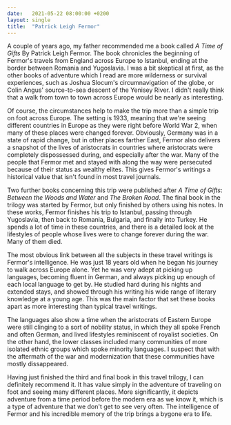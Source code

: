 ```yaml
---
date:   2021-05-22 08:00:00 +0200
layout: single
title:  "Patrick Leigh Fermor"
---
```

A couple of years ago, my father recommended me a book called *A Time of Gifts* By Patrick Leigh Fermor. The book chronicles the beginning of Fermor's travels from England across Europe to Istanbul, ending at the border between Romania and Yugoslavia. I was a bit skeptical at first, as the other books of adventure which I read are more wilderness or survival experiences, such as Joshua Slocum's circumnavigation of the globe, or Colin Angus' source-to-sea descent of the Yenisey River. I didn't really think that a walk from town to town across Europe would be nearly as interesting.

Of course, the circumstances help to make the trip more than a simple trip on foot across Europe. The setting is 1933, meaning that we're seeing different countries in Europe as they were right before World War 2, when many of these places were changed forever. Obviously, Germany was in a state of rapid change, but in other places farther East, Fermor also delivers a snapshot of the lives of aristocrats in countries where aristocrats were completely dispossessed during, and especially after the war. Many of the people that Fermor met and stayed with along the way were persecuted because of their status as wealthy elites. This gives Fermor's writings a historical value that isn't found in most travel journals.

Two further books concerning this trip were published after *A Time of Gifts*: *Between the Woods and Water* and *The Broken Road*. The final book in the trilogy was started by Fermor, but only finished by others using his notes. In these works, Fermor finishes his trip to Istanbul, passing through Yugoslavia, then back to Romania, Bulgaria, and finally into Turkey. He spends a lot of time in these countries, and there is a detailed look at the lifestyles of people whose lives were to change forever during the war. Many of them died.

The most obvious link between all the subjects in these travel writings is Fermor's intelligence. He was just 18 years old when he began his journey to walk across Europe alone. Yet he was very adept at picking up languages, becoming fluent in German, and always picking up enough of each local language to get by. He studied hard during his nights and extended stays, and showed through his writing his wide range of literary knowledge at a young age. This was the main factor that set these books apart as more interesting than typical travel writings.

The languages also show a time when the aristocrats of Eastern Europe were still clinging to a sort of nobility status, in which they all spoke French and often German, and lived lifestyles reminiscent of royalist societies. On the other hand, the lower classes included many communities of more isolated ethnic groups which spoke minority languages. I suspect that with the aftermath of the war and modernization that these communities have mostly dissappeared.

Having just finished the third and final book in this travel trilogy, I can definitely recommend it. It has value simply in the adventure of traveling on foot and seeing many different places. More significantly, it depicts adventure from a time period before the modern era as we know it, which is a type of adventure that we don't get to see very often. The intelligence of Fermor and his incredible memory of the trip brings a bygone era to life.